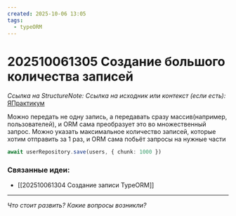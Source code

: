 ```yaml
---
created: 2025-10-06 13:05
tags:
  - typeORM
---
```

# 202510061305 Создание большого количества записей

*Ссылка на StructureNote:*
*Ссылка на исходник или контекст (если есть):* [ЯПрактикум](https://practicum.yandex.ru/trainer/backend-nodejs/lesson/5674c491-8940-41ba-bf49-d6da1cbe2337/task/24675584-eb8b-412b-9acc-05a6f5d3a8c3)

Можно передать не одну запись, а передавать сразу массив(например, пользователей), и ORM сама преобразует это во множественный запрос. Можно указать максимальное количество записей, которые хотим отправить за 1 раз, и ORM сама побьёт запросы на нужные части

```ts
await userRepository.save(users, { chunk: 1000 })
```

### Связанные идеи:

* [[202510061304 Создание записи TypeORM]]
---

*Что стоит развить? Какие вопросы возникли?*
